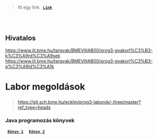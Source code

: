 
> Itt egy link
    <strong>
      <code>&nbsp;<a href="https://github.com/AndorkaDominik/Kisokos/wiki">Link</a>&nbsp;</code>
    </strong>
<br />
<br />

## Hivatalos

https://www.iit.bme.hu/targyak/BMEVIIIAB00/prog3-gyakorl%C3%B3-k%C3%A9rd%C3%A9sek
https://www.iit.bme.hu/targyak/BMEVIIIAB00/prog3-gyakorl%C3%B3-p%C3%A9ld%C3%A1k

# Labor megoldások
### 
> https://git.sch.bme.hu/ecklm/prog3-laborok/-/tree/master?ref_type=heads

### Java programozás könyvek
<strong>
      <code>&nbsp;<a href="https://git.sch.bme.hu/ecklm/prog3-laborok/-/blob/master/java_programozas_1.3.pdf?ref_type=heads">Könyv 1</a>&nbsp;</code>
</strong>
<strong>
      <code>&nbsp;<a href="https://git.sch.bme.hu/ecklm/prog3-laborok/-/blob/master/prog3_1_basics_p1.pdf?ref_type=heads">Könyv 2</a>&nbsp;</code>
</strong>
